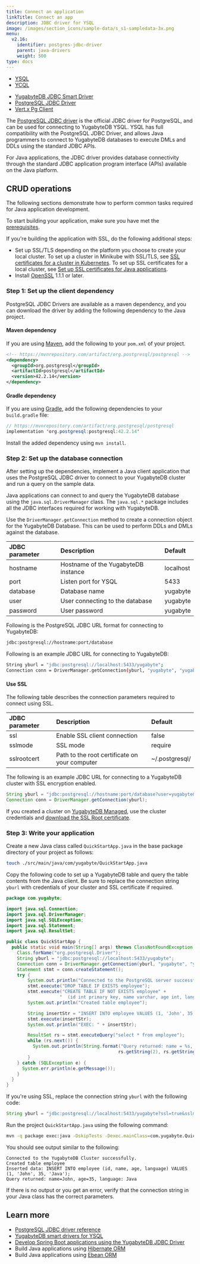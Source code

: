 ```yaml
---
title: Connect an application
linkTitle: Connect an app
description: JDBC driver for YSQL
image: /images/section_icons/sample-data/s_s1-sampledata-3x.png
menu:
  v2.16:
    identifier: postgres-jdbc-driver
    parent: java-drivers
    weight: 500
type: docs
---
```


<ul class="nav nav-tabs-alt nav-tabs-yb">
  <li class="active">
    <a href="../yugabyte-jdbc/" class="nav-link">
      YSQL
    </a>
  </li>
  <li>
    <a href="../ycql/" class="nav-link">
      YCQL
    </a>
  </li>
</ul>

<ul class="nav nav-tabs-alt nav-tabs-yb">

  <li >
    <a href="../yugabyte-jdbc/" class="nav-link">
      <i class="icon-postgres" aria-hidden="true"></i>
      YugabyteDB JDBC Smart Driver
    </a>
  </li>

  <li >
    <a href="../postgres-jdbc/" class="nav-link active">
      <i class="icon-postgres" aria-hidden="true"></i>
      PostgreSQL JDBC Driver
    </a>
  </li>

   <li >
    <a href="../ysql-vertx-pg-client/" class="nav-link">
      <i class="icon-postgres" aria-hidden="true"></i>
      Vert.x Pg Client
    </a>
  </li>

</ul>

The [PostgreSQL JDBC driver](https://jdbc.postgresql.org/) is the official JDBC driver for PostgreSQL, and can be used for connecting to YugabyteDB YSQL. YSQL has full compatibility with the PostgreSQL JDBC Driver, and allows Java programmers to connect to YugabyteDB databases to execute DMLs and DDLs using the standard JDBC APIs.

For Java applications, the JDBC driver provides database connectivity through the standard JDBC application program interface (APIs) available on the Java platform.

## CRUD operations

The following sections demonstrate how to perform common tasks required for Java application development.

To start building your application, make sure you have met the [prerequisites](../#prerequisites).

If you're building the application with SSL, do the following additional steps:

- Set up SSL/TLS depending on the platform you choose to create your local cluster. To set up a cluster in Minikube with SSL/TLS, see [SSL certificates for a cluster in Kubernetes](../../../reference/drivers/java/postgres-jdbc-reference/#ssl-certificates-for-a-cluster-in-kubernetes-optional). To set up SSL certificates for a local cluster, see [Set up SSL certificates for Java applications](../../../reference/drivers/java/postgres-jdbc-reference/#set-up-ssl-certificates-for-java-applications).
- Install [OpenSSL](https://www.openssl.org/) 1.1.1 or later.

### Step 1: Set up the client dependency

PostgreSQL JDBC Drivers are available as a maven dependency, and you can download the driver by adding the following dependency to the Java project.

#### Maven dependency

If you are using [Maven](https://maven.apache.org/guides/development/guide-building-maven.html), add the following to your `pom.xml` of your project.

```xml
<!-- https://mvnrepository.com/artifact/org.postgresql/postgresql -->
<dependency>
  <groupId>org.postgresql</groupId>
  <artifactId>postgresql</artifactId>
  <version>42.2.14</version>
</dependency>
```

#### Gradle dependency

If you are using [Gradle](https://docs.gradle.org/current/samples/sample_building_java_applications.html), add the following dependencies to your `build.gradle` file:

```java
// https://mvnrepository.com/artifact/org.postgresql/postgresql
implementation 'org.postgresql:postgresql:42.2.14'
```

Install the added dependency using `mvn install`.

### Step 2: Set up the database connection

After setting up the dependencies, implement a Java client application that uses the PostgreSQL JDBC driver to connect to your YugabyteDB cluster and run a query on the sample data.

Java applications can connect to and query the YugabyteDB database using the `java.sql.DriverManager` class. The `java.sql.*` package includes all the JDBC interfaces required for working with YugabyteDB.

Use the `DriverManager.getConnection` method to create a connection object for the YugabyteDB Database. This can be used to perform DDLs and DMLs against the database.


| JDBC parameter | Description | Default |
| :------------- | :---------- | :------ |
| hostname | Hostname of the YugabyteDB instance | localhost |
| port | Listen port for YSQL | 5433 |
| database | Database name | yugabyte |
| user | User connecting to the database | yugabyte |
| password | User password | yugabyte |

Following is the PostgreSQL JDBC URL format for connecting to YugabyteDB:

```sh
jdbc:postgresql://hostname:port/database
```

Following is an example JDBC URL for connecting to YugabyteDB:

```sh
String yburl = "jdbc:postgresql://localhost:5433/yugabyte";
Connection conn = DriverManager.getConnection(yburl, "yugabyte", "yugabyte");
```

#### Use SSL

The following table describes the connection parameters required to connect using SSL.

| JDBC parameter | Description | Default |
| :------------- | :---------- | :------ |
| ssl | Enable SSL client connection | false |
| sslmode | SSL mode | require |
| sslrootcert | Path to the root certificate on your computer | ~/.postgresql/ |

The following is an example JDBC URL for connecting to a YugabyteDB cluster with SSL encryption enabled.

```java
String yburl = "jdbc:postgresql://hostname:port/database?user=yugabyte&password=yugabyte&ssl=true&sslmode=verify-full&sslrootcert=~/.postgresql/root.crt";
Connection conn = DriverManager.getConnection(yburl);
```

If you created a cluster on [YugabyteDB Managed](https://www.yugabyte.com/cloud/), use the cluster credentials and [download the SSL Root certificate](../../../yugabyte-cloud/cloud-connect/connect-applications/).

### Step 3: Write your application

Create a new Java class called `QuickStartApp.java` in the base package directory of your project as follows:

```sh
touch ./src/main/java/com/yugabyte/QuickStartApp.java
```

Copy the following code to set up a YugabyteDB table and query the table contents from the Java client. Be sure to replace the connection string `yburl` with credentials of your cluster and SSL certificate if required.

```java
package com.yugabyte;

import java.sql.Connection;
import java.sql.DriverManager;
import java.sql.SQLException;
import java.sql.Statement;
import java.sql.ResultSet;

public class QuickStartApp {
  public static void main(String[] args) throws ClassNotFoundException, SQLException {
    Class.forName("org.postgresql.Driver");
    String yburl = "jdbc:postgresql://localhost:5433/yugabyte";
    Connection conn = DriverManager.getConnection(yburl, "yugabyte", "yugabyte");
    Statement stmt = conn.createStatement();
    try {
        System.out.println("Connected to the PostgreSQL server successfully.");
        stmt.execute("DROP TABLE IF EXISTS employee");
        stmt.execute("CREATE TABLE IF NOT EXISTS employee" +
                    "  (id int primary key, name varchar, age int, language text)");
        System.out.println("Created table employee");

        String insertStr = "INSERT INTO employee VALUES (1, 'John', 35, 'Java')";
        stmt.execute(insertStr);
        System.out.println("EXEC: " + insertStr);

        ResultSet rs = stmt.executeQuery("select * from employee");
        while (rs.next()) {
          System.out.println(String.format("Query returned: name = %s, age = %s, language = %s",
                                          rs.getString(2), rs.getString(3), rs.getString(4)));
        }
    } catch (SQLException e) {
      System.err.println(e.getMessage());
    }
  }
}
```

If you're using SSL, replace the connection string `yburl` with the following code:

```java
String yburl = "jdbc:postgresql://localhost:5433/yugabyte?ssl=true&sslmode=require&sslcert=src/main/resources/ssl/yugabytedb.crt.der&sslkey=src/main/resources/ssl/yugabytedb.key.pk8", "yugabyte", "yugabyte";
```

Run the project `QuickStartApp.java` using the following command:

```sh
mvn -q package exec:java -DskipTests -Dexec.mainClass=com.yugabyte.QuickStartApp
```

You should see output similar to the following:

```output
Connected to the YugabyteDB Cluster successfully.
Created table employee
Inserted data: INSERT INTO employee (id, name, age, language) VALUES (1, 'John', 35, 'Java');
Query returned: name=John, age=35, language: Java
```

If there is no output or you get an error, verify that the connection string in your Java class has the correct parameters.

## Learn more

- [PostgreSQL JDBC driver reference](../../../reference/drivers/java/postgres-jdbc-reference/)
- [YugabyteDB smart drivers for YSQL](../../smart-drivers/)
- [Develop Spring Boot applications using the YugabyteDB JDBC Driver](../../../integrations/spring-framework/sdyb/)
- Build Java applications using [Hibernate ORM](../hibernate/)
- Build Java applications using [Ebean ORM](../ebean/)
